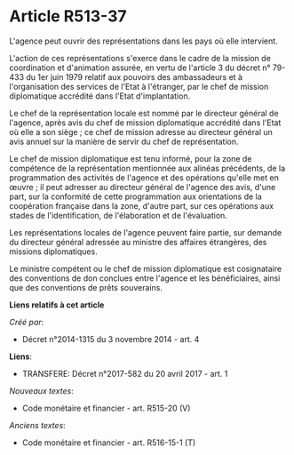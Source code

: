 # Article R513-37

L'agence peut ouvrir des représentations dans les pays où elle intervient.

L'action de ces représentations s'exerce dans le cadre de la mission de coordination et d'animation assurée, en vertu de
l'article 3 du décret n° 79-433 du 1er juin 1979 relatif aux pouvoirs des ambassadeurs et à l'organisation des services de
l'Etat à l'étranger, par le chef de mission diplomatique accrédité dans l'Etat d'implantation. 

Le chef de la représentation locale est nommé par le directeur général de l'agence, après avis du chef de mission
diplomatique accrédité dans l'Etat où elle a son siège ; ce chef de mission adresse au directeur général un avis annuel sur
la manière de servir du chef de représentation. 

Le chef de mission diplomatique est tenu informé, pour la zone de compétence de la représentation mentionnée aux alinéas
précédents, de la programmation des activités de l'agence et des opérations qu'elle met en œuvre ; il peut adresser au
directeur général de l'agence des avis, d'une part, sur la conformité de cette programmation aux orientations de la
coopération française dans la zone, d'autre part, sur ces opérations aux stades de l'identification, de l'élaboration et de
l'évaluation. 

Les représentations locales de l'agence peuvent faire partie, sur demande du directeur général adressée au ministre des
affaires étrangères, des missions diplomatiques. 

Le ministre compétent ou le chef de mission diplomatique est cosignataire des conventions de don conclues entre l'agence et
les bénéficiaires, ainsi que des conventions de prêts souverains.

**Liens relatifs à cet article**

_Créé par_:

  - Décret n°2014-1315 du 3 novembre 2014 - art. 4

**Liens**:

  - TRANSFERE: Décret n°2017-582 du 20 avril 2017 - art. 1

_Nouveaux textes_:

  - Code monétaire et financier - art. R515-20 (V)

_Anciens textes_:

  - Code monétaire et financier - art. R516-15-1 (T)

